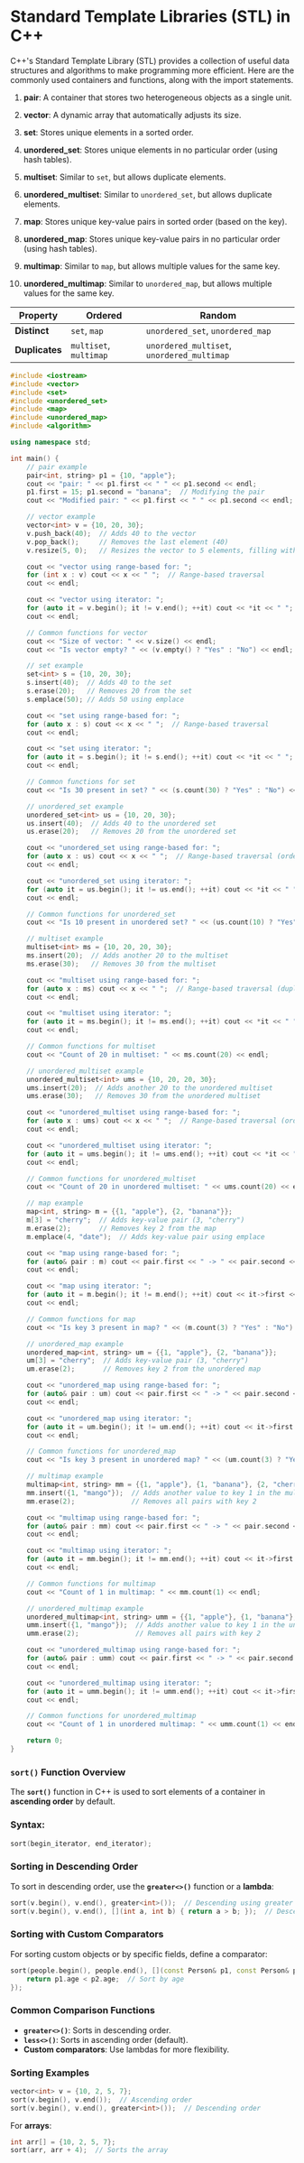# Standard Template Libraries (STL) in C++
C++'s Standard Template Library (STL) provides a collection of useful data structures and algorithms to make programming more efficient. Here are the commonly used containers and functions, along with the import statements.

1. **pair**: A container that stores two heterogeneous objects as a single unit.

2. **vector**: A dynamic array that automatically adjusts its size.

3. **set**: Stores unique elements in a sorted order.

4. **unordered_set**: Stores unique elements in no particular order (using hash tables).

5. **multiset**: Similar to `set`, but allows duplicate elements.

6. **unordered_multiset**: Similar to `unordered_set`, but allows duplicate elements.

7. **map**: Stores unique key-value pairs in sorted order (based on the key).

8. **unordered_map**: Stores unique key-value pairs in no particular order (using hash tables).

9. **multimap**: Similar to `map`, but allows multiple values for the same key.

10. **unordered_multimap**: Similar to `unordered_map`, but allows multiple values for the same key.

| **Property**  | **Ordered**        | **Random**         |
|---------------|--------------------|--------------------|
| **Distinct**  | `set`, `map`        | `unordered_set`, `unordered_map` |
| **Duplicates**| `multiset`, `multimap` | `unordered_multiset`, `unordered_multimap` |

```cpp
#include <iostream>
#include <vector>
#include <set>
#include <unordered_set>
#include <map>
#include <unordered_map>
#include <algorithm>

using namespace std;

int main() {
    // pair example
    pair<int, string> p1 = {10, "apple"};
    cout << "pair: " << p1.first << " " << p1.second << endl;
    p1.first = 15; p1.second = "banana";  // Modifying the pair
    cout << "Modified pair: " << p1.first << " " << p1.second << endl;

    // vector example
    vector<int> v = {10, 20, 30};
    v.push_back(40);  // Adds 40 to the vector
    v.pop_back();     // Removes the last element (40)
    v.resize(5, 0);   // Resizes the vector to 5 elements, filling with 0

    cout << "vector using range-based for: ";
    for (int x : v) cout << x << " ";  // Range-based traversal
    cout << endl;

    cout << "vector using iterator: ";
    for (auto it = v.begin(); it != v.end(); ++it) cout << *it << " ";  // Iterator traversal
    cout << endl;

    // Common functions for vector
    cout << "Size of vector: " << v.size() << endl;
    cout << "Is vector empty? " << (v.empty() ? "Yes" : "No") << endl;

    // set example
    set<int> s = {10, 20, 30};
    s.insert(40);  // Adds 40 to the set
    s.erase(20);   // Removes 20 from the set
    s.emplace(50); // Adds 50 using emplace

    cout << "set using range-based for: ";
    for (auto x : s) cout << x << " ";  // Range-based traversal
    cout << endl;

    cout << "set using iterator: ";
    for (auto it = s.begin(); it != s.end(); ++it) cout << *it << " ";  // Iterator traversal
    cout << endl;

    // Common functions for set
    cout << "Is 30 present in set? " << (s.count(30) ? "Yes" : "No") << endl;

    // unordered_set example
    unordered_set<int> us = {10, 20, 30};
    us.insert(40);  // Adds 40 to the unordered set
    us.erase(20);   // Removes 20 from the unordered set

    cout << "unordered_set using range-based for: ";
    for (auto x : us) cout << x << " ";  // Range-based traversal (order not guaranteed)
    cout << endl;

    cout << "unordered_set using iterator: ";
    for (auto it = us.begin(); it != us.end(); ++it) cout << *it << " ";  // Iterator traversal
    cout << endl;

    // Common functions for unordered_set
    cout << "Is 10 present in unordered set? " << (us.count(10) ? "Yes" : "No") << endl;

    // multiset example
    multiset<int> ms = {10, 20, 20, 30};
    ms.insert(20);  // Adds another 20 to the multiset
    ms.erase(30);   // Removes 30 from the multiset

    cout << "multiset using range-based for: ";
    for (auto x : ms) cout << x << " ";  // Range-based traversal (duplicates allowed)
    cout << endl;

    cout << "multiset using iterator: ";
    for (auto it = ms.begin(); it != ms.end(); ++it) cout << *it << " ";  // Iterator traversal
    cout << endl;

    // Common functions for multiset
    cout << "Count of 20 in multiset: " << ms.count(20) << endl;

    // unordered_multiset example
    unordered_multiset<int> ums = {10, 20, 20, 30};
    ums.insert(20);  // Adds another 20 to the unordered multiset
    ums.erase(30);   // Removes 30 from the unordered multiset

    cout << "unordered_multiset using range-based for: ";
    for (auto x : ums) cout << x << " ";  // Range-based traversal (order not guaranteed, duplicates allowed)
    cout << endl;

    cout << "unordered_multiset using iterator: ";
    for (auto it = ums.begin(); it != ums.end(); ++it) cout << *it << " ";  // Iterator traversal
    cout << endl;

    // Common functions for unordered_multiset
    cout << "Count of 20 in unordered multiset: " << ums.count(20) << endl;

    // map example
    map<int, string> m = {{1, "apple"}, {2, "banana"}};
    m[3] = "cherry";  // Adds key-value pair (3, "cherry")
    m.erase(2);       // Removes key 2 from the map
    m.emplace(4, "date");  // Adds key-value pair using emplace

    cout << "map using range-based for: ";
    for (auto& pair : m) cout << pair.first << " -> " << pair.second << "; ";  // Range-based traversal
    cout << endl;

    cout << "map using iterator: ";
    for (auto it = m.begin(); it != m.end(); ++it) cout << it->first << " -> " << it->second << "; ";  // Iterator traversal
    cout << endl;

    // Common functions for map
    cout << "Is key 3 present in map? " << (m.count(3) ? "Yes" : "No") << endl;

    // unordered_map example
    unordered_map<int, string> um = {{1, "apple"}, {2, "banana"}};
    um[3] = "cherry";  // Adds key-value pair (3, "cherry")
    um.erase(2);       // Removes key 2 from the unordered map

    cout << "unordered_map using range-based for: ";
    for (auto& pair : um) cout << pair.first << " -> " << pair.second << "; ";  // Range-based traversal (order not guaranteed)
    cout << endl;

    cout << "unordered_map using iterator: ";
    for (auto it = um.begin(); it != um.end(); ++it) cout << it->first << " -> " << it->second << "; ";  // Iterator traversal
    cout << endl;

    // Common functions for unordered_map
    cout << "Is key 3 present in unordered map? " << (um.count(3) ? "Yes" : "No") << endl;

    // multimap example
    multimap<int, string> mm = {{1, "apple"}, {1, "banana"}, {2, "cherry"}};
    mm.insert({1, "mango"});  // Adds another value to key 1 in the multimap
    mm.erase(2);              // Removes all pairs with key 2

    cout << "multimap using range-based for: ";
    for (auto& pair : mm) cout << pair.first << " -> " << pair.second << "; ";  // Range-based traversal
    cout << endl;

    cout << "multimap using iterator: ";
    for (auto it = mm.begin(); it != mm.end(); ++it) cout << it->first << " -> " << it->second << "; ";  // Iterator traversal
    cout << endl;

    // Common functions for multimap
    cout << "Count of 1 in multimap: " << mm.count(1) << endl;

    // unordered_multimap example
    unordered_multimap<int, string> umm = {{1, "apple"}, {1, "banana"}, {2, "cherry"}};
    umm.insert({1, "mango"});  // Adds another value to key 1 in the unordered multimap
    umm.erase(2);              // Removes all pairs with key 2

    cout << "unordered_multimap using range-based for: ";
    for (auto& pair : umm) cout << pair.first << " -> " << pair.second << "; ";  // Range-based traversal (order not guaranteed)
    cout << endl;

    cout << "unordered_multimap using iterator: ";
    for (auto it = umm.begin(); it != umm.end(); ++it) cout << it->first << " -> " << it->second << "; ";  // Iterator traversal
    cout << endl;

    // Common functions for unordered_multimap
    cout << "Count of 1 in unordered multimap: " << umm.count(1) << endl;

    return 0;
}
```

### **`sort()` Function Overview**

The **`sort()`** function in C++ is used to sort elements of a container in **ascending order** by default.

### **Syntax**:
```cpp
sort(begin_iterator, end_iterator);
```

### **Sorting in Descending Order**

To sort in descending order, use the **`greater<>()`** function or a **lambda**:

```cpp
sort(v.begin(), v.end(), greater<int>());  // Descending using greater
sort(v.begin(), v.end(), [](int a, int b) { return a > b; });  // Descending using lambda
```

### **Sorting with Custom Comparators**

For sorting custom objects or by specific fields, define a comparator:

```cpp
sort(people.begin(), people.end(), [](const Person& p1, const Person& p2) {
    return p1.age < p2.age;  // Sort by age
});
```

### **Common Comparison Functions**
- **`greater<>()`**: Sorts in descending order.
- **`less<>()`**: Sorts in ascending order (default).
- **Custom comparators**: Use lambdas for more flexibility.

### **Sorting Examples**

```cpp
vector<int> v = {10, 2, 5, 7};
sort(v.begin(), v.end());  // Ascending order
sort(v.begin(), v.end(), greater<int>());  // Descending order
```

For **arrays**:
```cpp
int arr[] = {10, 2, 5, 7};
sort(arr, arr + 4);  // Sorts the array
```
